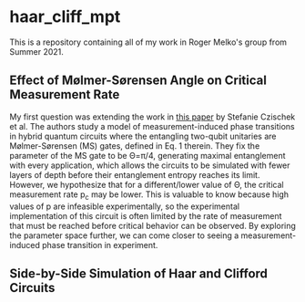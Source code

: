 # haar_cliff_mpt

This is a repository containing all of my work in Roger Melko's group from Summer 2021.

## Effect of Mølmer-Sørensen Angle on Critical Measurement Rate

My first question was extending the work in [this paper](https://arxiv.org/abs/2106.03769) by Stefanie Czischek et al.  The authors study a model of measurement-induced phase transitions in hybrid quantum circuits where the entangling two-qubit unitaries are Mølmer-Sørensen (MS) gates, defined in Eq. 1 therein.  They fix the parameter of the MS gate to be &Theta;=&pi;/4, generating maximal entanglement with every application, which allows the circuits to be simulated with fewer layers of depth before their entanglement entropy reaches its limit.  However, we hypothesize that for a different/lower value of &Theta;, the critical measurement rate p<sub>c</sub> may be lower.  This is valuable to know because high values of p are infeasible experimentally, so the experimental implementation of this circuit is often limited by the rate of measurement that must be reached before critical behavior can be observed.  By exploring the parameter space further, we can come closer to seeing a measurement-induced phase transition in experiment.

## Side-by-Side Simulation of Haar and Clifford Circuits

